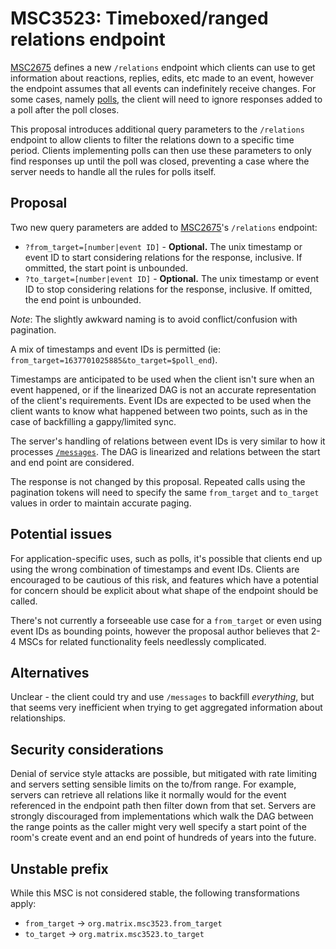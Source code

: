 # MSC3523: Timeboxed/ranged relations endpoint

[MSC2675](https://github.com/matrix-org/matrix-doc/pull/2675) defines a new `/relations` endpoint
which clients can use to get information about reactions, replies, edits, etc made to an event, however
the endpoint assumes that all events can indefinitely receive changes. For some cases, namely
[polls](https://github.com/matrix-org/matrix-doc/pull/3381), the client will need to ignore responses
added to a poll after the poll closes.

This proposal introduces additional query parameters to the `/relations` endpoint to allow clients to
filter the relations down to a specific time period. Clients implementing polls can then use these
parameters to only find responses up until the poll was closed, preventing a case where the server
needs to handle all the rules for polls itself.

## Proposal

Two new query parameters are added to [MSC2675](https://github.com/matrix-org/matrix-doc/pull/2675)'s
`/relations` endpoint:

* `?from_target=[number|event ID]` - **Optional.** The unix timestamp or event ID to start considering
  relations for the response, inclusive. If ommitted, the start point is unbounded.
* `?to_target=[number|event ID]` - **Optional.** The unix timestamp or event ID to stop considering
  relations for the response, inclusive. If omitted, the end point is unbounded.

*Note*: The slightly awkward naming is to avoid conflict/confusion with pagination.

A mix of timestamps and event IDs is permitted (ie: `from_target=1637701025885&to_target=$poll_end`).

Timestamps are anticipated to be used when the client isn't sure when an event happened, or if the
linearized DAG is not an accurate representation of the client's requirements. Event IDs are expected
to be used when the client wants to know what happened between two points, such as in the case of
backfilling a gappy/limited sync.

The server's handling of relations between event IDs is very similar to how it processes
[`/messages`](https://spec.matrix.org/v1.1/client-server-api/#get_matrixclientv3roomsroomidmessages).
The DAG is linearized and relations between the start and end point are considered.

The response is not changed by this proposal. Repeated calls using the pagination tokens will need
to specify the same `from_target` and `to_target` values in order to maintain accurate paging.

## Potential issues

For application-specific uses, such as polls, it's possible that clients end up using the wrong
combination of timestamps and event IDs. Clients are encouraged to be cautious of this risk, and
features which have a potential for concern should be explicit about what shape of the endpoint
should be called.

There's not currently a forseeable use case for a `from_target` or even using event IDs as bounding
points, however the proposal author believes that 2-4 MSCs for related functionality feels needlessly
complicated.

## Alternatives

Unclear - the client could try and use `/messages` to backfill *everything*, but that seems very
inefficient when trying to get aggregated information about relationships.

## Security considerations

Denial of service style attacks are possible, but mitigated with rate limiting and servers setting
sensible limits on the to/from range. For example, servers can retrieve all relations like it normally
would for the event referenced in the endpoint path then filter down from that set. Servers are
strongly discouraged from implementations which walk the DAG between the range points as the caller
might very well specify a start point of the room's create event and an end point of hundreds of years
into the future.

## Unstable prefix

While this MSC is not considered stable, the following transformations apply:

* `from_target` -> `org.matrix.msc3523.from_target`
* `to_target` -> `org.matrix.msc3523.to_target`
